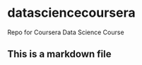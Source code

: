 datasciencecoursera
===================

Repo for Coursera Data Science Course

## This is a markdown file
